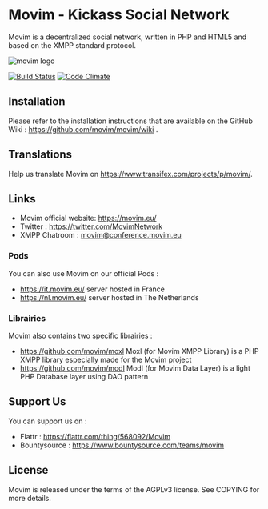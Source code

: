 Movim - Kickass Social Network
==================================================

Movim is a decentralized social network, written in PHP and HTML5 and based on the XMPP standard protocol.

![movim logo](https://movim.eu/img/main_top.png)


[![Build Status](https://travis-ci.org/BtPht/movim.svg?branch=master)](https://travis-ci.org/BtPht/movim)
[![Code Climate](https://codeclimate.com/github/BtPht/movim/badges/gpa.svg)](https://codeclimate.com/github/BtPht/movim)

Installation
------------
Please refer to the installation instructions that are available on the GitHub Wiki : https://github.com/movim/movim/wiki .


Translations
------------
Help us translate Movim on https://www.transifex.com/projects/p/movim/.

Links
-----
* Movim official website: https://movim.eu/
* Twitter : https://twitter.com/MovimNetwork
* XMPP Chatroom : movim@conference.movim.eu

### Pods
You can also use Movim on our official Pods :

* https://it.movim.eu/ server hosted in France
* https://nl.movim.eu/ server hosted in The Netherlands

### Librairies
Movim also contains two specific librairies :

* https://github.com/movim/moxl Moxl (for Movim XMPP Library) is a PHP XMPP library especially made for the Movim project
* https://github.com/movim/modl Modl (for Movim Data Layer) is a light PHP Database layer using DAO pattern

Support Us
----------
You can support us on :
* Flattr : https://flattr.com/thing/568092/Movim
* Bountysource : https://www.bountysource.com/teams/movim

License
-------
Movim is released under the terms of the AGPLv3 license. See COPYING for more details.
